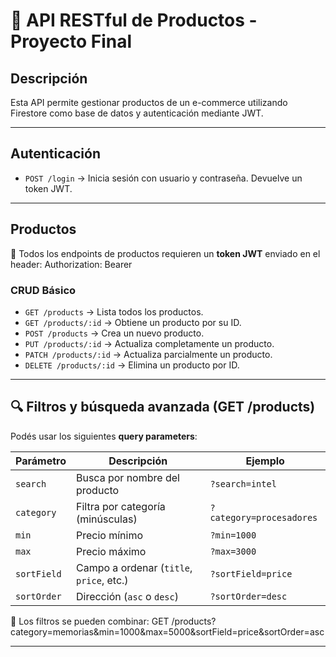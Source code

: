 # 🛒 API RESTful de Productos - Proyecto Final

## Descripción
Esta API permite gestionar productos de un e-commerce utilizando Firestore como base de datos y autenticación mediante JWT.

---

## Autenticación
- `POST /login` → Inicia sesión con usuario y contraseña. Devuelve un token JWT.

---

## Productos

🔐 Todos los endpoints de productos requieren un **token JWT** enviado en el header:
Authorization: Bearer <token>

### CRUD Básico

- `GET /products` → Lista todos los productos.
- `GET /products/:id` → Obtiene un producto por su ID.
- `POST /products` → Crea un nuevo producto.
- `PUT /products/:id` → Actualiza completamente un producto.
- `PATCH /products/:id` → Actualiza parcialmente un producto.
- `DELETE /products/:id` → Elimina un producto por ID.

---

## 🔍 Filtros y búsqueda avanzada (GET /products)

Podés usar los siguientes **query parameters**:

| Parámetro     | Descripción                                     | Ejemplo                     |
|---------------|-------------------------------------------------|-----------------------------|
| `search`      | Busca por nombre del producto                   | `?search=intel`             |
| `category`    | Filtra por categoría (minúsculas)               | `?category=procesadores`    |
| `min`         | Precio mínimo                                   | `?min=1000`                 |
| `max`         | Precio máximo                                   | `?max=3000`                 |
| `sortField`   | Campo a ordenar (`title`, `price`, etc.)        | `?sortField=price`          |
| `sortOrder`   | Dirección (`asc` o `desc`)                      | `?sortOrder=desc`           |

📌 Los filtros se pueden combinar:
GET /products?category=memorias&min=1000&max=5000&sortField=price&sortOrder=asc


---